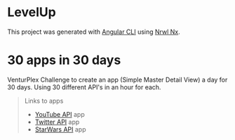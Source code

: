 # LevelUp

This project was generated with [Angular CLI](https://github.com/angular/angular-cli) using [Nrwl Nx](https://nrwl.io/nx).

# 30 apps in 30 days

VenturPlex Challenge to create an app (Simple Master Detail View) a day for 30 days. Using 30 different API's in an hour for each.

> Links to apps
> - [YouTube API](http://levelup-youtube-challenge.surge.sh/) app
> - [Twitter API](http://twitter-app.surge.sh) app
> - [StarWars API](http://starwars-api-app.surge.sh) app